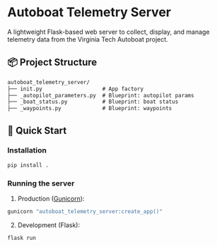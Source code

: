 # Autoboat Telemetry Server

A lightweight Flask-based web server to collect, display, and manage telemetry data from the Virginia Tech Autoboat project.

## 📦 Project Structure

```txt
autoboat_telemetry_server/
├── init.py                   # App factory
├── _autopilot_parameters.py  # Blueprint: autopilot params
├── _boat_status.py           # Blueprint: boat status
├── _waypoints.py             # Blueprint: waypoints
```

## 🚀 Quick Start

### Installation

```bash
pip install .
```

### Running the server

1. Production ([Gunicorn](https://gunicorn.org/)):

```bash
gunicorn "autoboat_telemetry_server:create_app()"
```

2. Development (Flask):

```bash
flask run
```
